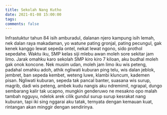 ```yaml
---
title: Sekolah Nang Kutho
date: 2021-01-08 15:00:00
tags:
comments: false
---
```

Infrastuktur tahun 84 isih amburadul, dalanan njero kampung isih lemah, nek dalan raya makadaman, yo watune pating gronjal, pating pecungul, gak kenek kanggo lewat sepeda ontel, nekat lewat ngono, sido prothol sepedahe. 
Waktu iku, SMP kelas siji mlebu awan moleh sore sekitar jam limo. Jarak omahku karo sekolah SMP kiro kiro 7 kiloan, aku budhal moleh gak onok koncone. Nek musim udan, moleh jam limo iku wis peteng, padahal omahku adoh, athik ngliwati kuburan ping telu, wis dalan jeblok, jembret, ban sepeda kembet, weteng luwe, klambi kluncum, kademen pisan. Ngliwati kuburan, sepeda tak pancal banter, suasana wis surup, magrib, dadi wis peteng, ambek kudu nangis aku ndremimil, ngrapal, dungo sembarang kalir tak ucapno, mungkin genderuwo ne mesakno opo malah tambah ngguyu, ndelok arek cilik gundul surup surup kesrakat nang kuburan, tapi iki sing nggarai aku tatak, ternyata dengan kemauan kuat, rintangan akan minggir dengan sendirinya.
